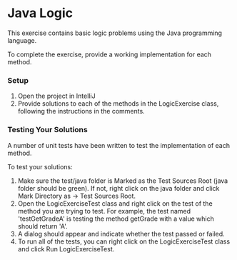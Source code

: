 # Java Logic

This exercise contains basic logic problems using the Java programming language.

To complete the exercise, provide a working implementation for each method.

### Setup
1. Open the project in IntelliJ
2. Provide solutions to each of the methods in the LogicExercise class, following the instructions in the comments.

### Testing Your Solutions

A number of unit tests have been written to test the implementation of each method.

To test your solutions:
1. Make sure the test/java folder is Marked as the Test Sources Root (java folder should be green). If not, right click on the java folder and click Mark Directory as -> Test Sources Root.
2. Open the LogicExerciseTest class and right click on the test of the method you are trying to test. For example, the test named 'testGetGradeA' is testing the method getGrade with a value which should return 'A'.
3. A dialog should appear and indicate whether the test passed or failed.
4. To run all of the tests, you can right click on the LogicExerciseTest class and click Run LogicExerciseTest.
